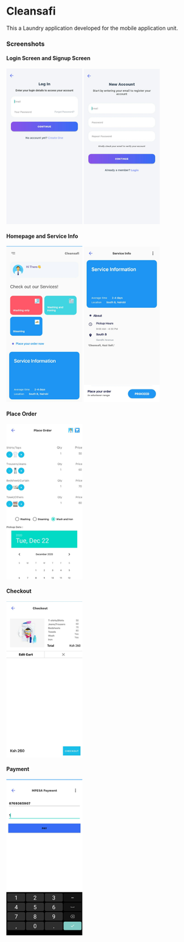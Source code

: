 # Cleansafi
This a Laundry application developed for the mobile application unit.  

### Screenshots

#### Login Screen and Signup Screen
<p float="left">
  <img src="https://github.com/muchaisam/Cleansafi/blob/master/Images/Screen1.jpg" width="200" />
  <img src="https://github.com/muchaisam/Cleansafi/blob/master/Images/Screen2.jpg" width="200" /> 
</p>

#### Homepage and Service Info
<p float="left">
  <img src="https://github.com/muchaisam/Cleansafi/blob/master/Images/Screen3.jpg" width="200" />
  <img src="https://github.com/muchaisam/Cleansafi/blob/master/Images/Screen4.jpg" width="200" /> 
</p>

#### Place Order
<p float="left">
  <img src="https://github.com/muchaisam/Cleansafi/blob/master/Images/Screen5.jpg" width="200" />
</p>

#### Checkout
<p float="left">
  <img src="https://github.com/muchaisam/Cleansafi/blob/master/Images/Screen6.jpg" width="200" />
</p>

#### Payment
<p float="left">
  <img src="https://github.com/muchaisam/Cleansafi/blob/master/Images/Screen7.jpg" width="200" />
</p>